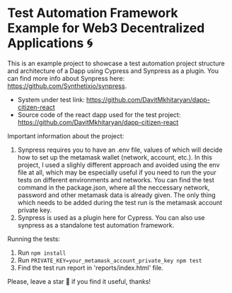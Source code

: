 # Test Automation Framework Example for Web3 Decentralized Applications 🌀

This is an example project to showcase a test automation project structure and architecture of a Dapp using Cypress and Synpress as a plugin. You can find more info about Synpress here: https://github.com/Synthetixio/synpress.

- System under test link: https://github.com/DavitMkhitaryan/dapp-citizen-react
- Source code of the react dapp used for the test project: https://github.com/DavitMkhitaryan/dapp-citizen-react

Important information about the project:
1. Synpress requires you to have an .env file, values of which will decide how to set up the metamask wallet (network, account, etc.). In this project, I used a slighly different approach and avoided using the env file at all, which may be especially useful if you need to run the your tests on different environments and networks. You can find the test command in the package.json, where all the neccessary network, password and other metamask data is already given. The only thing which needs to be added during the test run is the metamask account private key.
2. Synpress is used as a plugin here for Cypress. You can also use synpress as a standalone test automation framework. 

Running the tests:
1. Run `npm install`
2. Run `PRIVATE_KEY=your_metamask_account_private_key npm test`
3. Find the test run report in 'reports/index.html' file.

Please, leave a star 🌟  if you find it useful, thanks!
